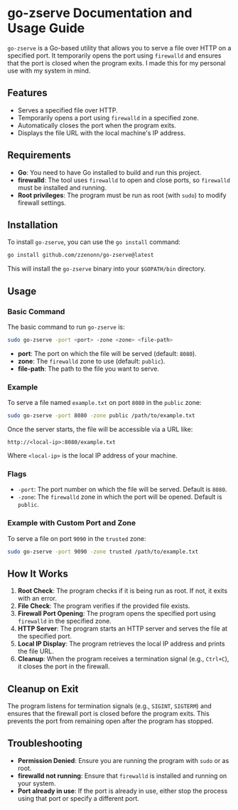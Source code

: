 # go-zserve Documentation and Usage Guide

`go-zserve` is a Go-based utility that allows you to serve a file over HTTP on a specified port. It temporarily opens the port using `firewalld` and ensures that the port is closed when the program exits. I made this for my personal use with my system in mind.

## Features

- Serves a specified file over HTTP.
- Temporarily opens a port using `firewalld` in a specified zone.
- Automatically closes the port when the program exits.
- Displays the file URL with the local machine's IP address.

## Requirements

- **Go**: You need to have Go installed to build and run this project.
- **firewalld**: The tool uses `firewalld` to open and close ports, so `firewalld` must be installed and running.
- **Root privileges**: The program must be run as root (with `sudo`) to modify firewall settings.

## Installation

To install `go-zserve`, you can use the `go install` command:

```bash
go install github.com/zzenonn/go-zserve@latest
```

This will install the `go-zserve` binary into your `$GOPATH/bin` directory.

## Usage

### Basic Command

The basic command to run `go-zserve` is:

```bash
sudo go-zserve -port <port> -zone <zone> <file-path>
```

- **port**: The port on which the file will be served (default: `8080`).
- **zone**: The `firewalld` zone to use (default: `public`).
- **file-path**: The path to the file you want to serve.

### Example

To serve a file named `example.txt` on port `8080` in the `public` zone:

```bash
sudo go-zserve -port 8080 -zone public /path/to/example.txt
```

Once the server starts, the file will be accessible via a URL like:

```
http://<local-ip>:8080/example.txt
```

Where `<local-ip>` is the local IP address of your machine.

### Flags

- `-port`: The port number on which the file will be served. Default is `8080`.
- `-zone`: The `firewalld` zone in which the port will be opened. Default is `public`.

### Example with Custom Port and Zone

To serve a file on port `9090` in the `trusted` zone:

```bash
sudo go-zserve -port 9090 -zone trusted /path/to/example.txt
```

## How It Works

1. **Root Check**: The program checks if it is being run as root. If not, it exits with an error.
2. **File Check**: The program verifies if the provided file exists.
3. **Firewall Port Opening**: The program opens the specified port using `firewalld` in the specified zone.
4. **HTTP Server**: The program starts an HTTP server and serves the file at the specified port.
5. **Local IP Display**: The program retrieves the local IP address and prints the file URL.
6. **Cleanup**: When the program receives a termination signal (e.g., `Ctrl+C`), it closes the port in the firewall.

## Cleanup on Exit

The program listens for termination signals (e.g., `SIGINT`, `SIGTERM`) and ensures that the firewall port is closed before the program exits. This prevents the port from remaining open after the program has stopped.

## Troubleshooting

- **Permission Denied**: Ensure you are running the program with `sudo` or as root.
- **firewalld not running**: Ensure that `firewalld` is installed and running on your system.
- **Port already in use**: If the port is already in use, either stop the process using that port or specify a different port.
